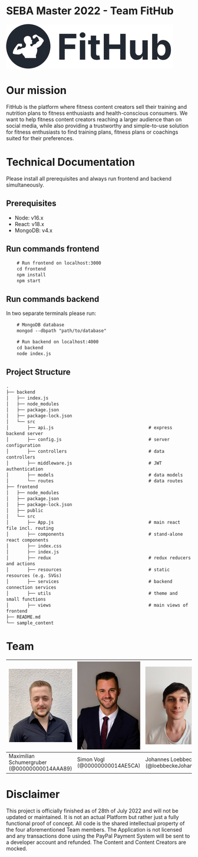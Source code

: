 # SEBA Master 2022 - Team FitHub
![FitHub Logo](./frontend/src/resources/logo_standard.svg)

# Our mission
FitHub is the platform where fitness content creators sell their training and nutrition plans to fitness enthusiasts and health-conscious consumers. We want to help fitness content creators reaching a larger audience than on social media, while also providing a trustworthy and simple-to-use solution for fitness enthusiasts to find training plans, fitness plans or coachings suited for their preferences.

# Technical Documentation
Please install all prerequisites and always run frontend and backend simultaneously.

## Prerequisites
- Node: v16.x
- React: v18.x
- MongoDB: v4.x

## Run commands frontend
```shell
    # Run frontend on localhost:3000
    cd frontend
    npm install
    npm start
 ```

## Run commands backend
In two separate terminals please run:
```shell
    # MongoDB database
    mongod --dbpath "path/to/database"
```
```shell
    # Run backend on localhost:4000
    cd backend
    node index.js
```

## Project Structure
```shell
.
├── backend
│   ├── index.js
│   ├── node_modules
│   ├── package.json
│   ├── package-lock.json
│   └── src
│       ├── api.js                                    # express backend server
│       ├── config.js                                 # server configuration
│       ├── controllers                               # data controllers
│       ├── middleware.js                             # JWT authentication
│       ├── models                                    # data models
│       └── routes                                    # data routes
├── frontend
│   ├── node_modules
│   ├── package.json
│   ├── package-lock.json
│   ├── public
│   └── src
│       ├── App.js                                    # main react file incl. routing
│       ├── components                                # stand-alone react components
│       ├── index.css
│       ├── index.js
│       ├── redux                                     # redux reducers and actions
│       ├── resources                                 # static resources (e.g. SVGs)
│       ├── services                                  # backend connection services
│       ├── utils                                     # theme and small functions
│       ├── views                                     # main views of frontend
├── README.md
└── sample_content
```

# Team
| ![Max](./frontend/src/resources/Maximilian.jpeg) | ![Simon](./frontend/src/resources/Simon_Vogl.jpg) | ![Johannes](./frontend/src/resources/Johannes.jpg) | ![Oliver](./frontend/src/resources/Oliver.jpg) |
|-------------------------------------------------|---------------------------------------------------|----------------------------------------------------|------------------------------------------------| 
| Maximilian Schumergruber (@00000000014AAA89)    | Simon Vogl (@00000000014AE5CA)                    | Johannes Loebbecke (@loebbeckeJohannes)            | Oliver Klukas (@ga87daw)                       | 

# Disclaimer
This project is officially finished as of 28th of July 2022 and will not be updated or maintained. It is not an actual Platform but rather just a fully functional proof of concept. All code is the shared intellectual property of the four aforementioned Team members. The Application is not licensed and any transactions done using the PayPal Payment System will be sent to a developer account and refunded. The Content and Content Creators are mocked.
